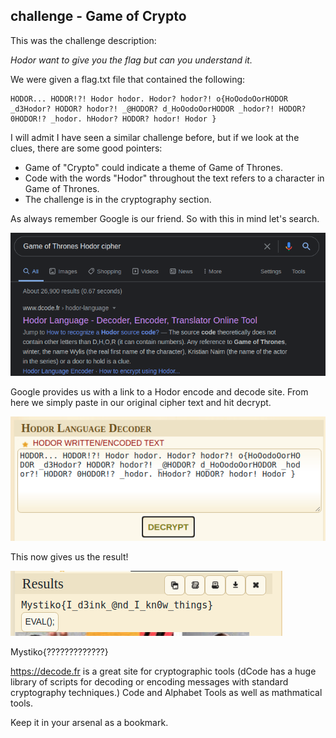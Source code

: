 ## challenge - Game of Crypto

This was the challenge description:

*Hodor want to give you the flag but can you understand it.*

We were given a flag.txt file that contained the following:
```
HODOR... HODOR!?! Hodor hodor. Hodor? hodor?! o{HoOodoOorHODOR _d3Hodor? HODOR? hodor?! _@HODOR? d_HoOodoOorHODOR _hodor?! HODOR? 0HODOR!? _hodor. hHodor? HODOR? hodor! Hodor }
```

I will admit I have seen a similar challenge before, but if we look at the clues, there are some good pointers:
- Game of "Crypto" could indicate a theme of Game of Thrones.
- Code with the words "Hodor" throughout the text refers to a character in Game of Thrones.
- The challenge is in the cryptography section.

As always remember Google is our friend. So with this in mind let's search.

![](./images/image010a.png)

Google provides us with a link to a Hodor encode and decode site. From here we simply paste in our original cipher text and hit decrypt.

![](./images/image010b.png)

This now gives us the result!

![](./images/image010c.png)

Mystiko{?????????????}

https://decode.fr is a great site for cryptographic tools (dCode has a huge library of scripts for decoding or encoding messages with standard cryptography techniques.) Code and Alphabet Tools as well as mathmatical tools.

Keep it in your arsenal as a bookmark.
